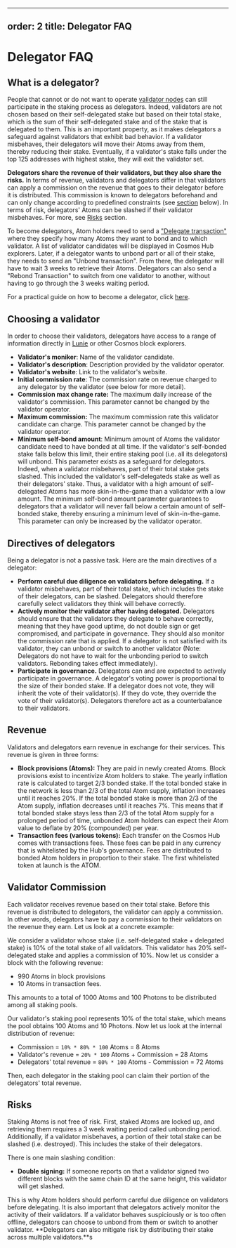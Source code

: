 ***

order: 2
title: Delegator FAQ
--------------------

# Delegator FAQ

## What is a delegator?

People that cannot or do not want to operate
[validator nodes](../validators/overview.md) can still participate in the
staking process as delegators. Indeed, validators are not chosen based on their
self-delegated stake but based on their total stake, which is the sum of their
self-delegated stake and of the stake that is delegated to them. This is an
important property, as it makes delegators a safeguard against validators that
exhibit bad behavior. If a validator misbehaves, their delegators will move
their Atoms away from them, thereby reducing their stake. Eventually, if a
validator's stake falls under the top 125 addresses with highest stake, they
will exit the validator set.

**Delegators share the revenue of their validators, but they also share the
risks.** In terms of revenue, validators and delegators differ in that
validators can apply a commission on the revenue that goes to their delegator
before it is distributed. This commission is known to delegators beforehand and
can only change according to predefined constraints (see
[section](#choosing-a-validator) below). In terms of risk, delegators' Atoms can
be slashed if their validator misbehaves. For more, see [Risks](#risks) section.

To become delegators, Atom holders need to send a
["Delegate transaction"](./delegator-guide-cli.md#sending-transactions) where
they specify how many Atoms they want to bond and to which validator. A list of
validator candidates will be displayed in Cosmos Hub explorers. Later, if a
delegator wants to unbond part or all of their stake, they needs to send an
"Unbond transaction". From there, the delegator will have to wait 3 weeks to
retrieve their Atoms. Delegators can also send a "Rebond Transaction" to switch
from one validator to another, without having to go through the 3 weeks waiting
period.

For a practical guide on how to become a delegator, click
[here](./delegator-guide-cli.md).

## Choosing a validator

<!-- markdown-link-check-disable-next-line -->

In order to choose their validators, delegators have access to a range of
information directly in [Lunie](https://lunie.io) or other Cosmos block
explorers.

*   **Validator's moniker**: Name of the validator candidate.
*   **Validator's description**: Description provided by the validator operator.
*   **Validator's website**: Link to the validator's website.
*   **Initial commission rate**: The commission rate on revenue charged to any
    delegator by the validator (see below for more detail).
*   **Commission max change rate:** The maximum daily increase of the validator's
    commission. This parameter cannot be changed by the validator operator.
*   **Maximum commission:** The maximum commission rate this validator candidate
    can charge. This parameter cannot be changed by the validator operator.
*   **Minimum self-bond amount**: Minimum amount of Atoms the validator candidate
    need to have bonded at all time. If the validator's self-bonded stake falls
    below this limit, their entire staking pool (i.e. all its delegators) will
    unbond. This parameter exists as a safeguard for delegators. Indeed, when a
    validator misbehaves, part of their total stake gets slashed. This included
    the validator's self-delegateds stake as well as their delegators' stake.
    Thus, a validator with a high amount of self-delegated Atoms has more
    skin-in-the-game than a validator with a low amount. The minimum self-bond
    amount parameter guarantees to delegators that a validator will never fall
    below a certain amount of self-bonded stake, thereby ensuring a minimum level
    of skin-in-the-game. This parameter can only be increased by the validator
    operator.

## Directives of delegators

Being a delegator is not a passive task. Here are the main directives of a
delegator:

*   **Perform careful due diligence on validators before delegating.** If a
    validator misbehaves, part of their total stake, which includes the stake of
    their delegators, can be slashed. Delegators should therefore carefully select
    validators they think will behave correctly.
*   **Actively monitor their validator after having delegated.** Delegators should
    ensure that the validators they delegate to behave correctly, meaning that
    they have good uptime, do not double sign or get compromised, and participate
    in governance. They should also monitor the commission rate that is applied.
    If a delegator is not satisfied with its validator, they can unbond or switch
    to another validator (Note: Delegators do not have to wait for the unbonding
    period to switch validators. Rebonding takes effect immediately).
*   **Participate in governance.** Delegators can and are expected to actively
    participate in governance. A delegator's voting power is proportional to the
    size of their bonded stake. If a delegator does not vote, they will inherit
    the vote of their validator(s). If they do vote, they override the vote of
    their validator(s). Delegators therefore act as a counterbalance to their
    validators.

## Revenue

Validators and delegators earn revenue in exchange for their services. This
revenue is given in three forms:

*   **Block provisions (Atoms):** They are paid in newly created Atoms. Block
    provisions exist to incentivize Atom holders to stake. The yearly inflation
    rate is calculated to target 2/3 bonded stake. If the total bonded stake in
    the network is less than 2/3 of the total Atom supply, inflation increases
    until it reaches 20%. If the total bonded stake is more than 2/3 of the Atom
    supply, inflation decreases until it reaches 7%. This means that if total
    bonded stake stays less than 2/3 of the total Atom supply for a prolonged
    period of time, unbonded Atom holders can expect their Atom value to deflate
    by 20% (compounded) per year.
*   **Transaction fees (various tokens):** Each transfer on the Cosmos Hub comes
    with transactions fees. These fees can be paid in any currency that is
    whitelisted by the Hub's governance. Fees are distributed to bonded Atom
    holders in proportion to their stake. The first whitelisted token at launch is
    the ATOM.

## Validator Commission

Each validator receives revenue based on their total stake. Before this revenue
is distributed to delegators, the validator can apply a commission. In other
words, delegators have to pay a commission to their validators on the revenue
they earn. Let us look at a concrete example:

We consider a validator whose stake (i.e. self-delegated stake + delegated
stake) is 10% of the total stake of all validators. This validator has 20%
self-delegated stake and applies a commission of 10%. Now let us consider a
block with the following revenue:

*   990 Atoms in block provisions
*   10 Atoms in transaction fees.

This amounts to a total of 1000 Atoms and 100 Photons to be distributed among
all staking pools.

Our validator's staking pool represents 10% of the total stake, which means the
pool obtains 100 Atoms and 10 Photons. Now let us look at the internal
distribution of revenue:

*   Commission = `10% * 80% * 100` Atoms = 8 Atoms
*   Validator's revenue = `20% * 100` Atoms + Commission = 28 Atoms
*   Delegators' total revenue = `80% * 100` Atoms - Commission = 72 Atoms

Then, each delegator in the staking pool can claim their portion of the
delegators' total revenue.

## Risks

Staking Atoms is not free of risk. First, staked Atoms are locked up, and
retrieving them requires a 3 week waiting period called unbonding period.
Additionally, if a validator misbehaves, a portion of their total stake can be
slashed (i.e. destroyed). This includes the stake of their delegators.

There is one main slashing condition:

*   **Double signing:** If someone reports on that a validator signed two
    different blocks with the same chain ID at the same height, this validator
    will get slashed.

This is why Atom holders should perform careful due diligence on validators
before delegating. It is also important that delegators actively monitor the
activity of their validators. If a validator behaves suspiciously or is too
often offline, delegators can choose to unbond from them or switch to another
validator. \*\*Delegators can also mitigate risk by distributing their stake
across multiple validators.\*\*s
